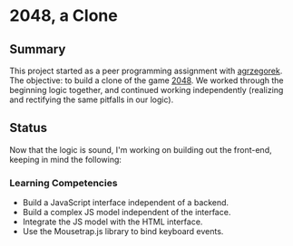# 2048, a Clone

## Summary

This project started as a peer programming assignment with [agrzegorek](https://github.com/agrzegorek).
The objective: to build a clone of the game [2048](http://gabrielecirulli.github.io/2048/). We worked through the beginning logic together, and continued working independently (realizing and rectifying the same pitfalls in our logic).


## Status

Now that the logic is sound, I'm working on building out the front-end, keeping in mind the following:


### Learning Competencies

* Build a JavaScript interface independent of a backend.
* Build a complex JS model independent of the interface.
* Integrate the JS model with the HTML interface.
* Use the Mousetrap.js library to bind keyboard events.

